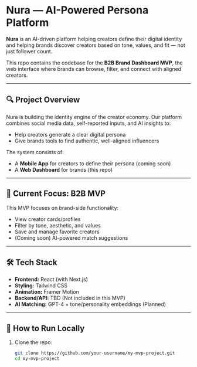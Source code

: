 # Nura — AI-Powered Persona Platform

**Nura** is an AI-driven platform helping creators define their digital identity and helping brands discover creators based on tone, values, and fit — not just follower count.

This repo contains the codebase for the **B2B Brand Dashboard MVP**, the web interface where brands can browse, filter, and connect with aligned creators.

---

## 🔍 Project Overview

Nura is building the identity engine of the creator economy. Our platform combines social media data, self-reported inputs, and AI insights to:

- Help creators generate a clear digital persona
- Give brands tools to find authentic, well-aligned influencers

The system consists of:
- A **Mobile App** for creators to define their persona (coming soon)
- A **Web Dashboard** for brands (this repo)

---

## 🧠 Current Focus: B2B MVP

This MVP focuses on brand-side functionality:

- View creator cards/profiles
- Filter by tone, aesthetic, and values
- Save and manage favorite creators
- (Coming soon) AI-powered match suggestions

---

## 🛠️ Tech Stack

- **Frontend:** React (with Next.js)
- **Styling:** Tailwind CSS
- **Animation:** Framer Motion
- **Backend/API:** TBD (Not included in this MVP)
- **AI Matching:** GPT-4 + tone/personality embeddings (Planned)

---

## 🚀 How to Run Locally

1. Clone the repo:
   ```bash
   git clone https://github.com/your-username/my-mvp-project.git
   cd my-mvp-project
